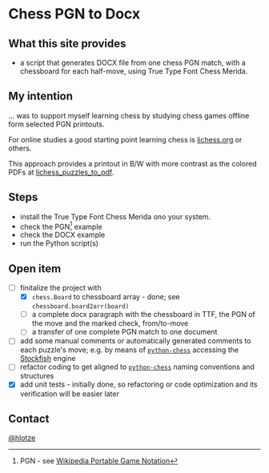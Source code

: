 # Chess PGN to Docx

## What this site provides 
- a script that generates DOCX file from one chess PGN match, with a chessboard for each half-move, using True Type Font Chess Merida. 

## My intention
... was to support myself learning chess by studying chess games offline form selected PGN printouts.

For online studies a good starting point learning chess is [lichess.org](https://lichess.org/) or others.

This approach provides a printout in B/W with more contrast as the colored PDFs at [lichess_puzzles_to_pdf](https://github.com/hlotze/lichess_puzzles_to_pdf).

## Steps
- install the True Type Font Chess Merida ono your system.
- check the PGN[^1] example
- check the DOCX example
- run the Python script(s)

## Open item
- [ ] finitalize the project with
  - [x] `chess.Board` to chessboard array - done; see `chessboard.board2arr(board)`
  - [ ] a complete docx paragraph with the chessboard in TTF, the PGN of the move and the marked check, from/to-move
  - [ ] a transfer of one complete PGN match to one document
- [ ] add some manual comments or automatically generated comments to each puzzle's move; e.g. by means of [`python-chess`](https://python-chess.readthedocs.io/en/latest/) accessing the [Stockfish](https://stockfishchess.org/) engine
- [ ] refactor coding to get aligned to [`python-chess`](https://python-chess.readthedocs.io/en/latest/) naming conventions and structures
- [x] add unit tests - initially done, so refactoring or code optimization and its verification will be easier later

## Contact
[@hlotze](https://github.com/hlotze)

[^1]: PGN - see [Wikipedia Portable Game Notation](https://en.wikipedia.org/wiki/Portable_Game_Notation)


